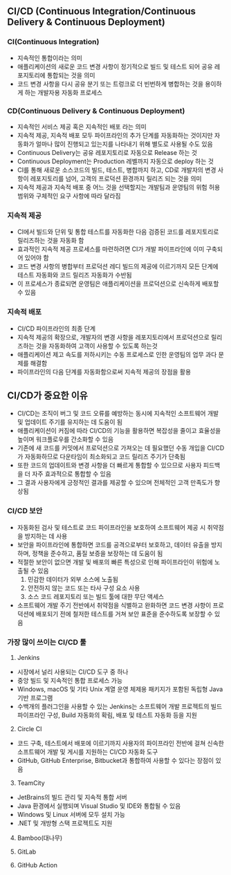 ## CI/CD (Continuous Integration/Continuous Delivery & Continuous Deployment)

### CI(Continuous Integration)
- 지속적인 통합이라는 의미
- 애플리케이션의 새로운 코드 변경 사항이 정기적으로 빌드 및 테스트 되어 공유 레포지토리에 통합되는 것을 의미
- 코드 변경 사항을 다시 공유 분기 또는 트렁크로 더 빈번하게 병합하는 것을 용이하게 하는 개발자용 자동화 프로세스

### CD(Continuous Delivery & Continuous Deployment)
- 지속적인 서비스 제공 혹은 지속적인 배포 라는 의미
- 지속적 제공, 지속적 배포 모두 파이프라인의 추가 단계를 자동화하는 것이지만 자동화가 얼마나 많이 진행되고 있는지를 나타내기 위해 별도로 사용될 수도 있음
- Continuous Delivery는 공유 레포지토리로 자동으로 Release 하는 것
- Continuous Deployment는 Production 레벨까지 자동으로 deploy 하는 것
- CI를 통해 새로운 소스코드의 빌드, 테스트, 병합까지 하고, CD로 개발자의 변경 사항이 레포지토리를 넘어, 고객의 프로덕션 환경까지 릴리즈 되는 것을 의미
- 지속적 제공과 지속적 배포 중 어느 것을 선택할지는 개발팀과 운영팀의 위험 허용 범위와 구체적인 요구 사항에 따라 달라짐

### 지속적 제공
- CI에서 빌드와 단위 및 통합 테스트를 자동화한 다음 검증된 코드를 레포지토리로 릴리즈하는 것을 자동화 함
- 효과적인 지속적 제공 프로세스를 마련하려면 CI가 개발 파이프라인에 이미 구축되어 있어야 함
- 코드 변경 사항의 병합부터 프로덕션 레디 빌드의 제공에 이르기까지 모든 단계에 테스트 자동화와 코드 릴리즈 자동화가 수반됨
- 이 프로세스가 종료되면 운영팀은 애플리케이션을 프로덕션으로 신속하게 배포할 수 있음

### 지속적 배포
- CI/CD 파이프라인의 최종 단계
- 지속적 제공의 확장으로, 개발자의 변경 사항을 레포지토리에서 프로덕션으로 릴리즈하는 것을 자동화하여 고객이 사용할 수 있도록 하는것
- 애플리케이션 제고 속도를 저하시키는 수동 프로세스로 인한 운영팀의 업무 과다 문제를 해결함
- 파이프라인의 다음 단계를 자동화함으로써 지속적 제공의 장점을 활용

## CI/CD가 중요한 이유
- CI/CD는 조직이 버그 및 코드 오류를 예방하는 동시에 지속적인 소프트웨어 개발 및 업데이트 주기를 유지하는 데 도움이 됨
- 애플리케이션이 커짐에 따라 CI/CD의 기능을 활용하면 복잡성을 줄이고 효율성을 높이며 워크플로우를 간소화할 수 있음
- 기존에 새 코드를 커밋에서 프로덕션으로 가져오는 데 필요했던 수동 개입을 CI/CD가 자동화하므로 다운타임이 최소화되고 코드 릴리즈 주기가 단축됨
- 또한 코드의 업데이트와 변경 사항을 더 빠르게 통합할 수 있으므로 사용자 피드백을 더 자주 효과적으로 통합할 수 있음
- 그 결과 사용자에게 긍정적인 결과를 제공할 수 있으며 전체적인 고객 만족도가 향상됨

### CI/CD 보안
- 자동화된 검사 및 테스트로 코드 파이프라인을 보호하여 소프트웨어 제공 시 취약점을 방지하는 데 사용
- 보안을 파이프라인에 통합하면 코드를 공격으로부터 보호하고, 데이터 유출을 방지하며, 정책을 준수하고, 품질 보증을 보장하는 데 도움이 됨
- 적절한 보안이 없으면 개발 및 배포의 빠른 특성으로 인해 파이프라인이 위험에 노출될 수 있음
  1. 민감한 데이터가 외부 소스에 노출됨
  2. 안전하지 않는 코드 또는 타사 구성 요소 사용
  3. 소스 코드 레포지토리 또는 빌드 툴에 대한 무단 액세스
- 소프트웨어 개발 주기 전반에서 취약점을 식별하고 완화하면 코드 변경 사항이 프로덕션에 배포되기 전에 철저한 테스트를 거쳐 보안 표준을 준수하도록 보장할 수 있음

### 가장 많이 쓰이는 CI/CD 툴
1. Jenkins
  - 시장에서 널리 사용되는 CI/CD 도구 중 하나
  - 중앙 빌드 및 지속적인 통합 프로세스 가능
  - Windows, macOS 및 기타 Unix 계열 운영 체제용 패키지가 포함된 독립형 Java 기반 프로그램
  - 수백개의 플러그인을 사용할 수 있는 Jenkins는 소프트웨어 개발 프로젝트의 빌드 파이프라인 구성, Build 자동화의 확림, 배포 및 테스트 자동화 등을 지원

2. Circle CI
  - 코드 구축, 테스트에서 배포에 이르기까지 사용자의 파이프라인 전반에 걸쳐 신속한 소프트웨어 개발 및 게시를 지원하는 CI/CD 자동화 도구
  - GitHub, GitHub Enterprise, Bitbucket과 통합하여 사용할 수 있다는 장점이 있음

3. TeamCity
  - JetBrains의 빌드 관리 및 지속적 통합 서버
  - Java 환경에서 실행되며 Visual Studio 및 IDE와 통합될 수 있음
  - Windows 및 Linux 서버에 모두 설치 가능
  - .NET 및 개방형 스택 프로젝트도 지원

4. Bamboo(대나무)

5. GitLab
   
6. GitHub Action
